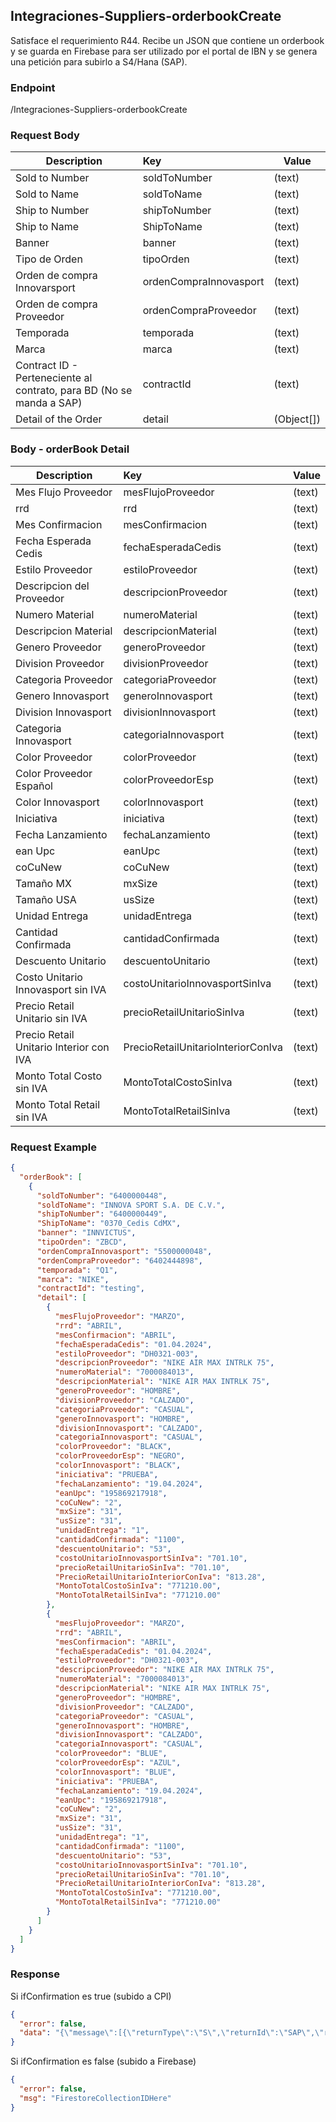﻿## Integraciones-Suppliers-orderbookCreate

Satisface el requerimiento R44. Recibe un JSON que contiene un orderbook y se guarda en Firebase para ser utilizado por el portal de IBN y se genera una petición para subirlo a S4/Hana (SAP).

### Endpoint

/Integraciones-Suppliers-orderbookCreate

### Request Body

| Description                                                          | Key                    | Value      |
| -------------------------------------------------------------------- | :--------------------- | ---------- |
| Sold to Number                                                       | soldToNumber           | (text)     |
| Sold to Name                                                         | soldToName             | (text)     |
| Ship to Number                                                       | shipToNumber           | (text)     |
| Ship to Name                                                         | ShipToName             | (text)     |
| Banner                                                               | banner                 | (text)     |
| Tipo de Orden                                                        | tipoOrden              | (text)     |
| Orden de compra Innovarsport                                         | ordenCompraInnovasport | (text)     |
| Orden de compra Proveedor                                            | ordenCompraProveedor   | (text)     |
| Temporada                                                            | temporada              | (text)     |
| Marca                                                                | marca                  | (text)     |
| Contract ID - Perteneciente al contrato, para BD (No se manda a SAP) | contractId             | (text)     |
| Detail of the Order                                                  | detail                 | (Object[]) |

### Body - orderBook Detail

| Description                             | Key                                | Value  |
| --------------------------------------- | :--------------------------------- | ------ |
| Mes Flujo Proveedor                     | mesFlujoProveedor                  | (text) |
| rrd                                     | rrd                                | (text) |
| Mes Confirmacion                        | mesConfirmacion                    | (text) |
| Fecha Esperada Cedis                    | fechaEsperadaCedis                 | (text) |
| Estilo Proveedor                        | estiloProveedor                    | (text) |
| Descripcion del Proveedor               | descripcionProveedor               | (text) |
| Numero Material                         | numeroMaterial                     | (text) |
| Descripcion Material                    | descripcionMaterial                | (text) |
| Genero Proveedor                        | generoProveedor                    | (text) |
| Division Proveedor                      | divisionProveedor                  | (text) |
| Categoria Proveedor                     | categoriaProveedor                 | (text) |
| Genero Innovasport                      | generoInnovasport                  | (text) |
| Division Innovasport                    | divisionInnovasport                | (text) |
| Categoria Innovasport                   | categoriaInnovasport               | (text) |
| Color Proveedor                         | colorProveedor                     | (text) |
| Color Proveedor Español                 | colorProveedorEsp                  | (text) |
| Color Innovasport                       | colorInnovasport                   | (text) |
| Iniciativa                              | iniciativa                         | (text) |
| Fecha Lanzamiento                       | fechaLanzamiento                   | (text) |
| ean Upc                                 | eanUpc                             | (text) |
| coCuNew                                 | coCuNew                            | (text) |
| Tamaño MX                               | mxSize                             | (text) |
| Tamaño USA                              | usSize                             | (text) |
| Unidad Entrega                          | unidadEntrega                      | (text) |
| Cantidad Confirmada                     | cantidadConfirmada                 | (text) |
| Descuento Unitario                      | descuentoUnitario                  | (text) |
| Costo Unitario Innovasport sin IVA      | costoUnitarioInnovasportSinIva     | (text) |
| Precio Retail Unitario sin IVA          | precioRetailUnitarioSinIva         | (text) |
| Precio Retail Unitario Interior con IVA | PrecioRetailUnitarioInteriorConIva | (text) |
| Monto Total Costo sin IVA               | MontoTotalCostoSinIva              | (text) |
| Monto Total Retail sin IVA              | MontoTotalRetailSinIva             | (text) |

### Request Example

```json
{
  "orderBook": [
    {
      "soldToNumber": "6400000448",
      "soldToName": "INNOVA SPORT S.A. DE C.V.",
      "shipToNumber": "6400000449",
      "ShipToName": "0370_Cedis CdMX",
      "banner": "INNVICTUS",
      "tipoOrden": "ZBCD",
      "ordenCompraInnovasport": "5500000048",
      "ordenCompraProveedor": "6402444898",
      "temporada": "Q1",
      "marca": "NIKE",
      "contractId": "testing",
      "detail": [
        {
          "mesFlujoProveedor": "MARZO",
          "rrd": "ABRIL",
          "mesConfirmacion": "ABRIL",
          "fechaEsperadaCedis": "01.04.2024",
          "estiloProveedor": "DH0321-003",
          "descripcionProveedor": "NIKE AIR MAX INTRLK 75",
          "numeroMaterial": "7000084013",
          "descripcionMaterial": "NIKE AIR MAX INTRLK 75",
          "generoProveedor": "HOMBRE",
          "divisionProveedor": "CALZADO",
          "categoriaProveedor": "CASUAL",
          "generoInnovasport": "HOMBRE",
          "divisionInnovasport": "CALZADO",
          "categoriaInnovasport": "CASUAL",
          "colorProveedor": "BLACK",
          "colorProveedorEsp": "NEGRO",
          "colorInnovasport": "BLACK",
          "iniciativa": "PRUEBA",
          "fechaLanzamiento": "19.04.2024",
          "eanUpc": "195869217918",
          "coCuNew": "2",
          "mxSize": "31",
          "usSize": "31",
          "unidadEntrega": "1",
          "cantidadConfirmada": "1100",
          "descuentoUnitario": "53",
          "costoUnitarioInnovasportSinIva": "701.10",
          "precioRetailUnitarioSinIva": "701.10",
          "PrecioRetailUnitarioInteriorConIva": "813.28",
          "MontoTotalCostoSinIva": "771210.00",
          "MontoTotalRetailSinIva": "771210.00"
        },
        {
          "mesFlujoProveedor": "MARZO",
          "rrd": "ABRIL",
          "mesConfirmacion": "ABRIL",
          "fechaEsperadaCedis": "01.04.2024",
          "estiloProveedor": "DH0321-003",
          "descripcionProveedor": "NIKE AIR MAX INTRLK 75",
          "numeroMaterial": "7000084013",
          "descripcionMaterial": "NIKE AIR MAX INTRLK 75",
          "generoProveedor": "HOMBRE",
          "divisionProveedor": "CALZADO",
          "categoriaProveedor": "CASUAL",
          "generoInnovasport": "HOMBRE",
          "divisionInnovasport": "CALZADO",
          "categoriaInnovasport": "CASUAL",
          "colorProveedor": "BLUE",
          "colorProveedorEsp": "AZUL",
          "colorInnovasport": "BLUE",
          "iniciativa": "PRUEBA",
          "fechaLanzamiento": "19.04.2024",
          "eanUpc": "195869217918",
          "coCuNew": "2",
          "mxSize": "31",
          "usSize": "31",
          "unidadEntrega": "1",
          "cantidadConfirmada": "1100",
          "descuentoUnitario": "53",
          "costoUnitarioInnovasportSinIva": "701.10",
          "precioRetailUnitarioSinIva": "701.10",
          "PrecioRetailUnitarioInteriorConIva": "813.28",
          "MontoTotalCostoSinIva": "771210.00",
          "MontoTotalRetailSinIva": "771210.00"
        }
      ]
    }
  ]
}
```

### Response

Si ifConfirmation es true (subido a CPI)

```json
{
  "error": false,
  "data": "{\"message\":[{\"returnType\":\"S\",\"returnId\":\"SAP\",\"returnNumber\":\"200\",\"returnMessage\":\"Orderbook creado exitosamente.\"}]}"
}
```

Si ifConfirmation es false (subido a Firebase)

```json
{
  "error": false,
  "msg": "FirestoreCollectionIDHere"
}
```
